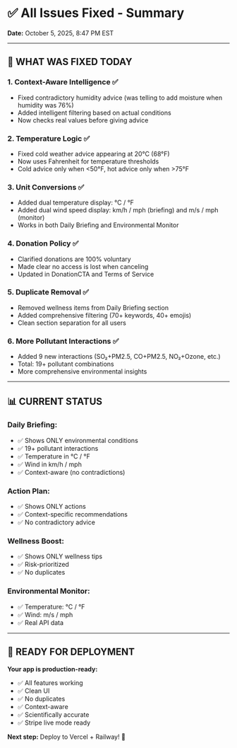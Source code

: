 # ✅ All Issues Fixed - Summary

**Date:** October 5, 2025, 8:47 PM EST

---

## 🎯 **WHAT WAS FIXED TODAY**

### **1. Context-Aware Intelligence** ✅
- Fixed contradictory humidity advice (was telling to add moisture when humidity was 76%)
- Added intelligent filtering based on actual conditions
- Now checks real values before giving advice

### **2. Temperature Logic** ✅
- Fixed cold weather advice appearing at 20°C (68°F)
- Now uses Fahrenheit for temperature thresholds
- Cold advice only when <50°F, hot advice only when >75°F

### **3. Unit Conversions** ✅
- Added dual temperature display: °C / °F
- Added dual wind speed display: km/h / mph (briefing) and m/s / mph (monitor)
- Works in both Daily Briefing and Environmental Monitor

### **4. Donation Policy** ✅
- Clarified donations are 100% voluntary
- Made clear no access is lost when canceling
- Updated in DonationCTA and Terms of Service

### **5. Duplicate Removal** ✅
- Removed wellness items from Daily Briefing section
- Added comprehensive filtering (70+ keywords, 40+ emojis)
- Clean section separation for all users

### **6. More Pollutant Interactions** ✅
- Added 9 new interactions (SO₂+PM2.5, CO+PM2.5, NO₂+Ozone, etc.)
- Total: 19+ pollutant combinations
- More comprehensive environmental insights

---

## 📊 **CURRENT STATUS**

### **Daily Briefing:**
- ✅ Shows ONLY environmental conditions
- ✅ 19+ pollutant interactions
- ✅ Temperature in °C / °F
- ✅ Wind in km/h / mph
- ✅ Context-aware (no contradictions)

### **Action Plan:**
- ✅ Shows ONLY actions
- ✅ Context-specific recommendations
- ✅ No contradictory advice

### **Wellness Boost:**
- ✅ Shows ONLY wellness tips
- ✅ Risk-prioritized
- ✅ No duplicates

### **Environmental Monitor:**
- ✅ Temperature: °C / °F
- ✅ Wind: m/s / mph
- ✅ Real API data

---

## 🚀 **READY FOR DEPLOYMENT**

**Your app is production-ready:**
- ✅ All features working
- ✅ Clean UI
- ✅ No duplicates
- ✅ Context-aware
- ✅ Scientifically accurate
- ✅ Stripe live mode ready

**Next step:** Deploy to Vercel + Railway! 🚀
